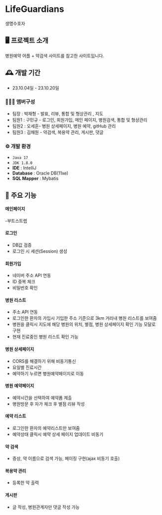 # LifeGuardians
생명수호자

## 🖥️ 프로젝트 소개
병원예약 어플 + 약검색 사이트를 참고한 사이트입니다.
<br>

## 🕰️ 개발 기간
* 23.10.04일 - 23.10.20일

### 🧑‍🤝‍🧑 맴버구성
 - 팀장  : 박재형 - 발표, 리뷰, 통합 및 형상관리 , 지도 
 - 팀원1 : 구민규 - 로그인, 회원가입, 메인 페이지, 병원검색, 통합 및 형상관리
 - 팀원2 : 오세훈- 병원 상세페이지, 병원 예약, gitHub 관리
 - 팀원3 : 김채원 - 약검색, 복용약 관리, 게시판, 댓글


### ⚙️ 개발 환경
- `Java 17`
- `JDK 1.8.0`
- **IDE** : IntelliJ
- **Database** : Oracle DB(11xe)
- **SQL Mapper** : Mybatis

## 📌 주요 기능
#### 메인페이지
-부트스트랩
<br>
#### 로그인 
- DB값 검증
- 로그인 시 세션(Session) 생성

#### 회원가입 
- 네이버 주소 API 연동
- ID 중복 체크
- 비밀번호 확인

#### 병원 리스트
- 주소 API 연동
- 로그인한 환자의 가입시 기입한 주소 기준으로 3km 거리내 병원 리스트를 보여줌
- 병원을 클릭시 지도에 해당 병원의 위치, 별점, 병원 상세페이지 확인 기능 모달로 구현
- 현재 진료중인 병원 리스트 확인 가능 

#### 병원 상세페이지
- CORS를 해결하기 위해 비동기통신
- 요일별 진료시간
- 예약하기 누르면 병원예약페이지로 이동

#### 병원 예약페이지
- 예약시간을 선택하여 예약폼 제출
- 병원방문 후 자가 체크 후 별점 리뷰 작성 

#### 예약 리스트
- 로그인한 환자의 예약리스트만 보여줌
- 예약상태 클릭시 예약 상세 페이지 업데이트 비동기

#### 약 검색
- 증상, 약 이름으로 검색 가능, 페이징 구현(ajax 비동기 호출)

#### 복용약 관리
- 등록한 약 출력

#### 게시판
- 글 작성, 병원관계자만 댓글 작성 가능




